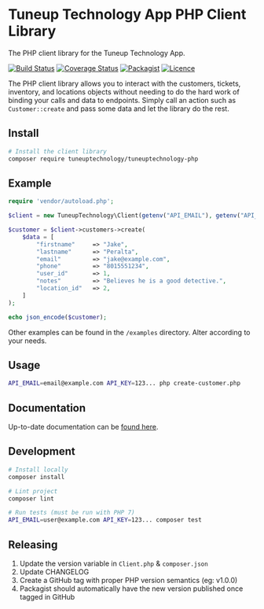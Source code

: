 # Tuneup Technology App PHP Client Library

The PHP client library for the Tuneup Technology App.

[![Build Status](https://github.com/tuneuptechnology/tuneuptechnology-php/workflows/build/badge.svg)](https://github.com/tuneuptechnology/tuneuptechnology-php/actions)
[![Coverage Status](https://coveralls.io/repos/github/tuneuptechnology/tuneuptechnology-php/badge.svg?branch=main)](https://coveralls.io/github/tuneuptechnology/tuneuptechnology-php?branch=main)
[![Packagist](https://img.shields.io/packagist/v/tuneuptechnology/tuneuptechnology-php)](https://packagist.org/packages/tuneuptechnology/tuneuptechnology-php)
[![Licence](https://img.shields.io/github/license/tuneuptechnology/tuneuptechnology-php)](https://opensource.org/licenses/mit-license.php)

The PHP client library allows you to interact with the customers, tickets, inventory, and locations objects without needing to do the hard work of binding your calls and data to endpoints. Simply call an action such as `Customer::create` and pass some data and let the library do the rest.

## Install

```bash
# Install the client library
composer require tuneuptechnology/tuneuptechnology-php
```

## Example

```php
require 'vendor/autoload.php';

$client = new TuneupTechnology\Client(getenv("API_EMAIL"), getenv("API_KEY"));

$customer = $client->customers->create(
    $data = [
        "firstname"     => "Jake",
        "lastname"      => "Peralta",
        "email"         => "jake@example.com",
        "phone"         => "8015551234",
        "user_id"       => 1,
        "notes"         => "Believes he is a good detective.",
        "location_id"   => 2,
    ]
);

echo json_encode($customer);
```

Other examples can be found in the `/examples` directory. Alter according to your needs.

## Usage

```bash
API_EMAIL=email@example.com API_KEY=123... php create-customer.php
```

## Documentation

Up-to-date documentation can be [found here](https://app.tuneuptechnology.com/docs/api).

## Development

```bash
# Install locally
composer install

# Lint project
composer lint

# Run tests (must be run with PHP 7)
API_EMAIL=user@example.com API_KEY=123... composer test
```

## Releasing

1. Update the version variable in `Client.php` & `composer.json`
1. Update CHANGELOG
1. Create a GitHub tag with proper PHP version semantics (eg: v1.0.0)
1. Packagist should automatically have the new version published once tagged in GitHub
